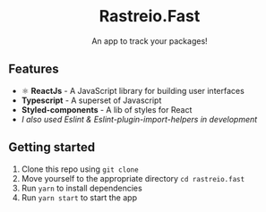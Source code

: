 <h1 align="center">
  <br>
<!--   <img src="./public/favicon.png"/> -->
  <br>
  <br>
  Rastreio.Fast
 </h1>
 
<p align="center">An app to track your packages!</p>
 
<!-- <p align="center">
  <img src="public/gif.gif"/>
</p> -->

## Features
 - ⚛️ **ReactJs** - A JavaScript library for building user interfaces
 - **Typescript** - A superset of Javascript
 - **Styled-components** - A lib of styles for React
 - _I also used Eslint & Eslint-plugin-import-helpers in development_

## Getting started

1. Clone this repo using `git clone`
2. Move yourself to the appropriate directory `cd rastreio.fast`<br />
3. Run `yarn` to install dependencies<br />
4. Run `yarn start` to start the app
<br>
<br>
